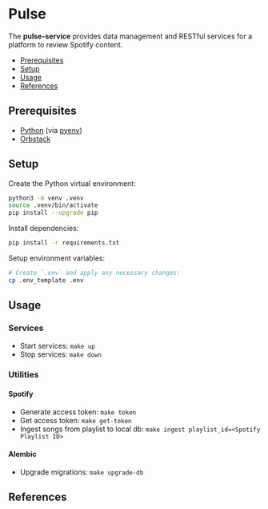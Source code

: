 # Pulse

The **pulse-service** provides data management and RESTful services for a platform to review Spotify content.

- [Prerequisites](#prerequisites)
- [Setup](#setup)
- [Usage](#usage)
- [References](#references)

## Prerequisites

- [Python](https://www.python.org/downloads/release/python-31211/) (via [pyenv](https://formulae.brew.sh/formula/pyenv))
- [Orbstack](https://orbstack.com/)

## Setup

Create the Python virtual environment:

```bash
python3 -m venv .venv
source .venv/bin/activate
pip install --upgrade pip
```

Install dependencies:

```bash
pip install -r requirements.txt
```

Setup environment variables:

```bash
# Create `.env` and apply any necessary changes:
cp .env_template .env
```

## Usage

### Services

- Start services: `make up`
- Stop services: `make down`

### Utilities

#### Spotify

- Generate access token: `make token`
- Get access token: `make get-token`
- Ingest songs from playlist to local db: `make ingest playlist_id=<Spotify Playlist ID>`

#### Alembic

- Upgrade migrations: `make upgrade-db`

## References
